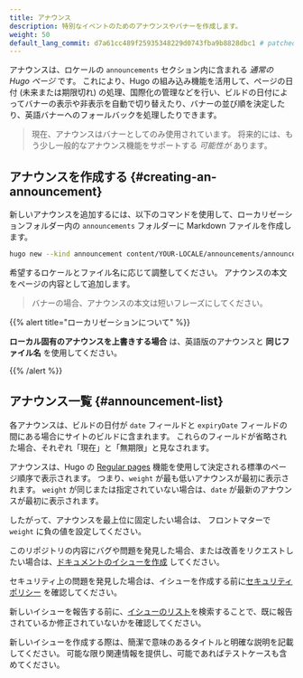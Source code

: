 ```yaml
---
title: アナウンス
description: 特別なイベントのためのアナウンスやバナーを作成します。
weight: 50
default_lang_commit: d7a61cc489f25935348229d0743fba9b8828dbc1 # patched
---
```


アナウンスは、ロケールの `announcements` セクション内に含まれる _通常の Hugo ページ_ です。
これにより、Hugo の組み込み機能を活用して、ページの日付 (未来または期限切れ) の処理、国際化の管理などを行い、ビルドの日付によってバナーの表示や非表示を自動で切り替えたり、バナーの並び順を決定したり、英語バナーへのフォールバックを処理したりできます。

> 現在、アナウンスはバナーとしてのみ使用されています。
> 将来的には、もう少し一般的なアナウンス機能をサポートする _可能性が_ あります。

## アナウンスを作成する {#creating-an-announcement}

新しいアナウンスを追加するには、以下のコマンドを使用して、ローカリゼーションフォルダー内の `announcements` フォルダーに Markdown ファイルを作成します。

```sh
hugo new --kind announcement content/YOUR-LOCALE/announcements/announcement-file-name.md
```

希望するロケールとファイル名に応じて調整してください。
アナウンスの本文をページの内容として追加します。

> バナーの場合、アナウンスの本文は短いフレーズにしてください。

{{% alert title="ローカリゼーションについて" %}}

**ローカル固有のアナウンスを上書きする場合** は、英語版のアナウンスと **同じファイル名** を使用してください。

{{% /alert %}}

## アナウンス一覧 {#announcement-list}

各アナウンスは、ビルドの日付が `date` フィールドと `expiryDate` フィールドの間にある場合にサイトのビルドに含まれます。
これらのフィールドが省略された場合、それぞれ「現在」と「無期限」と見なされます。

アナウンスは、Hugo の [Regular pages](https://gohugo.io/methods/site/regularpages/) 機能を使用して決定される標準のページ順序で表示されます。
つまり、`weight` が最も低いアナウンスが最初に表示されます。
`weight` が同じまたは指定されていない場合は、`date` が最新のアナウンスが最初に表示されます。

したがって、アナウンスを最上位に固定したい場合は、
フロントマターで `weight` に負の値を設定してください。

このリポジトリの内容にバグや問題を発見した場合、または改善をリクエストしたい場合は、[ドキュメントのイシューを作成][new-issue] してください。

セキュリティ上の問題を発見した場合は、イシューを作成する前に[セキュリティポリシー](https://github.com/open-telemetry/opentelemetry.io/security/policy) を確認してください。

新しいイシューを報告する前に、[イシューのリスト](https://github.com/open-telemetry/opentelemetry.io/issues?q=is%3Aissue+is%3Aopen+sort%3Aupdated-desc)を検索することで、既に報告されているか修正されていないかを確認してください。

新しいイシューを作成する際は、簡潔で意味のあるタイトルと明確な説明を記載してください。
可能な限り関連情報を提供し、可能であればテストケースも含めてください。

[new-issue]: https://github.com/open-telemetry/opentelemetry.io/issues/new/choose
